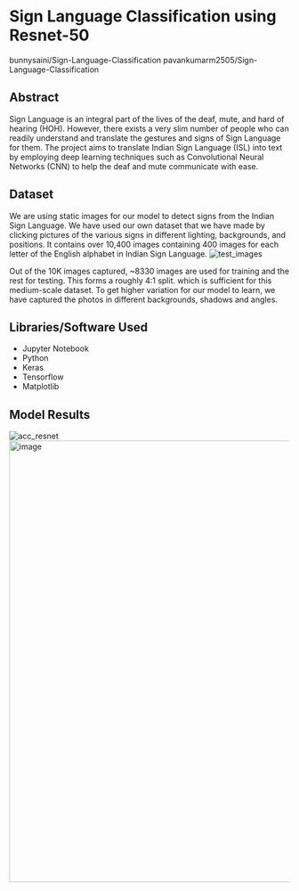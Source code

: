 # Sign Language Classification using Resnet-50
bunnysaini/Sign-Language-Classification
pavankumarm2505/Sign-Language-Classification

## Abstract
Sign Language is an integral part of the lives of the deaf, mute, and hard of hearing (HOH). However, there exists a very slim number of people who can readily understand and translate the gestures and signs of Sign Language for them. The project aims to translate Indian Sign Language (ISL) into text by employing deep learning techniques such as Convolutional Neural Networks (CNN) to help the deaf and mute communicate with ease. 

## Dataset
We are using static images for our model to detect signs from the Indian Sign Language. We have used our own dataset that we have made by clicking pictures of the various signs in different lighting, backgrounds, and positions. It contains over 10,400 images containing 400 images for each letter of the English alphabet in Indian Sign Language.
![test_images](https://user-images.githubusercontent.com/83510385/169309912-01465560-064e-4901-81ca-ed537ee0bdee.png)

Out of the 10K images captured, ~8330 images are used for training and the rest for testing. This forms a roughly 4:1 split. which is sufficient for this medium-scale dataset. To get higher variation for our model to learn, we have captured the photos in different backgrounds, shadows and angles.

## Libraries/Software Used
- Jupyter Notebook
- Python
- Keras
- Tensorflow
- Matplotlib

## Model Results
![acc_resnet](https://user-images.githubusercontent.com/83510385/169311479-162fa9b6-d0f8-43cf-b68a-7f8fb3968ca9.png)
<img width="793" alt="image" src="https://user-images.githubusercontent.com/83510385/169311737-3ea3ffe2-6abc-4475-8ec6-559741d5525d.png">

